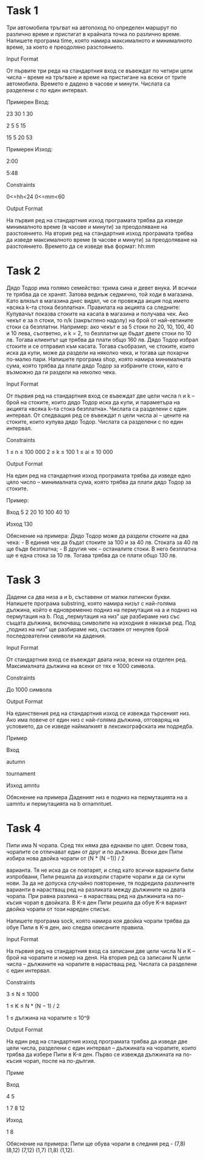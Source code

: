 # Task 1
Три автомобила тръгват на автопоход по определен маршрут по различно време и пристигат в крайната точка по различно време. Напишете програма time, която намира максималното и минималното време, за което е преодоляно разстоянието.

Input Format

От първите три реда на стандартния вход се въвеждат по четири цели числа – време на тръгване и време на пристигане на всеки от трите автомобила. Времето е дадено в часове и минути. Числата са разделени с по един интервал.

Примерен Вход:

23 30 1 30

2 5 5 15

15 5 20 53

Примерен Изход:

2:00

5:48

Constraints

0<=hh<24 0<=mm<60

Output Format

На първия ред на стандартния изход програмата трябва да изведе минималното време (в часове и минути) за преодоляване на разстоянието. На втория ред на стандартния изход програмата трябва да изведе максималното време (в часове и минути) за преодоляване на разстоянието. Времето да се изведе във формат: hh:mm

# Task 2
Дядо Тодор има голямо семейство: трима сина и девет внука. И всички те трябва да се хранят. Затова веднъж седмично, той ходи в магазина. Като влязъл в магазина днес видял, че се провежда акция под името «всяка k–та стока безплатна». Правилата на акцията са следните: Купувачът показва стоките на касата в магазина и получава чек. Ако чекът е за n стоки, то n/k (закръглено надолу) на брой от най-евтините стоки са безплатни. Например: ако чекът е за 5 стоки по 20, 10, 100, 40 и 10 лева, съответно, и k = 2, то безплатни ще бъдат двете стоки по 10 лв. Тогава клиентът ще трябва да плати общо 160 лв. Дядо Тодор избрал стоките и се отправил към касата. Тогава съобразил, че стоките, които иска да купи, може да раздели на няколко чека, и тогава ще похарчи по-малко пари. Напишете програма shop, която намира минималната сума, която трябва да плати дядо Тодор за избраните стоки, като е възможно да ги раздели на няколко чека.

Input Format

От първия ред на стандартния вход се въвеждат две цели числа n и k – брой на стоките, които дядо Тодор иска да купи, и параметъра на акцията «всяка k–та стока безплатна». Числата са разделени с един интервал. От следващия ред се въвеждат n цели числа ai – цените на стоките, които купува дядо Тодор. Числата са разделени с по един интервал.

Constraints

1 ≤ n ≤ 100 000 2 ≤ k ≤ 100 1 ≤ ai ≤ 10 000

Output Format

На един ред на стандартния изход програмата трябва да изведе едно цяло число – минималната сума, която трябва да плати дядо Тодор за стоките.

Пример:

Вход 5 2 20 10 100 40 10

Изход 130

Обяснение на примера: Дядо Тодор може да раздели стоките на два чека: - В единия чек да бъдат стоките за 100 и за 40 лв. Стоката за 40 лв ще бъде безплатна; - В другия чек – останалите стоки. В него безплатна ще е една стока за 10 лв. Тогава трябва да се плати общо 130 лв.
# Task 3
Дадени са два низа a и b, съставени от малки латински букви. Напишете програма substring, която намира низът с най-голяма дължина, който е едновременно подниз на пермутация на a и подниз на пермутация на b. Под „пермутация на низ” ще разбираме низ със същата дължина, включващ символите на изходния в някакъв ред. Под „подниз на низ” ще разбираме низ, съставен от ненулев брой последователни символи на дадения.

Input Format

От стандартния вход се въвеждат двата низа, всеки на отделен ред. Максималната дължина на всеки от тях е 1000 символа.

Constraints

До 1000 символа

Output Format

На единствения ред на стандартния изход се извежда търсеният низ. Ако има повече от един низ с най-голяма дължина, отговарящ на условието, да се изведе наймалкият в лексикографската им подредба.

Пример

Вход

autumn

tournament

Изход amntu

Обяснение на примера Даденият низ е подниз на пермутацията на a uamntu и пермутацията на b ornamntuet.
# Task 4
Пипи има N чорапа. Сред тях няма два еднакви по цвят. Освем това, чорапите се отличават един от друг и по дължина. Всеки ден Пипи избира нова двойка чорапи от (N * (N −1)) / 2

варианта. Тя не иска да се повтарят, и след като всички варианти били изпробвани, Пипи решила да изхвърли старите чорапи и да си купи нови. За да не допуска случайно повторение, тя подредила различните варианти в нарастващ ред на разликата между дължините на двата чорапа. При равна разлика – в нарастващ ред на дължината на по-късия чорап в двойката. В K-я ден Пипи решила да обуе K-я вариант двойка чорапи от този нареден списък.

Напишете програма sock, която намира коя двойка чорапи трябва да обуе Пипи в K-я ден, ако следва описаните правила.

Input Format

На първия ред на стандартния вход са записани две цели числа N и K – брой на чорапите и номер на деня. На втория ред са записани N цели числа – дължините на чорапите в нарастващ ред. Числата са разделени с един интервал.

Constraints

3 ≤ N ≤ 1000

1 ≤ K ≤ N * (N − 1) / 2

1 ≤ дължина на чорапите ≤ 10^9

Output Format

На един ред на стандартния изход програмата трябва да изведе две цели числа, разделени с един интервал – дължината на чорапите, които трябва да избере Пипи в K-я ден. Първо се извежда дължината на по-късия чорап, после на по-дългия.

Приме

Вход

4 5

1 7 8 12

Изход

1 8

Обяснение на примера: Пипи ще обува чорапи в следния ред - (7,8) (8,12) (7,12) (1,7) (1,8) (1,12).

